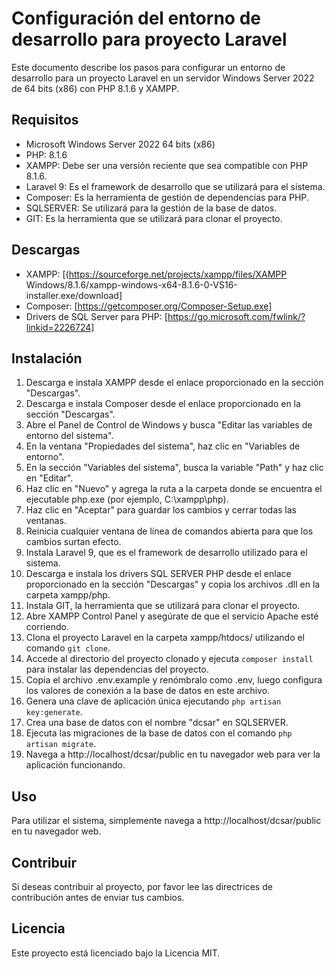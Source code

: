 # Configuración del entorno de desarrollo para proyecto Laravel

Este documento describe los pasos para configurar un entorno de desarrollo para un proyecto Laravel en un servidor Windows Server 2022 de 64 bits (x86) con PHP 8.1.6 y XAMPP.

## Requisitos

- Microsoft Windows Server 2022 64 bits (x86)
- PHP: 8.1.6
- XAMPP: Debe ser una versión reciente que sea compatible con PHP 8.1.6.
- Laravel 9: Es el framework de desarrollo que se utilizará para el sistema.
- Composer: Es la herramienta de gestión de dependencias para PHP.
- SQLSERVER: Se utilizará para la gestión de la base de datos.
- GIT: Es la herramienta que se utilizará para clonar el proyecto.

## Descargas

- XAMPP: [(https://sourceforge.net/projects/xampp/files/XAMPP Windows/8.1.6/xampp-windows-x64-8.1.6-0-VS16-installer.exe/download]
- Composer: [https://getcomposer.org/Composer-Setup.exe]
- Drivers de SQL Server para PHP: [https://go.microsoft.com/fwlink/?linkid=2226724]

## Instalación

1. Descarga e instala XAMPP desde el enlace proporcionado en la sección "Descargas".
2. Descarga e instala Composer desde el enlace proporcionado en la sección "Descargas".
3. Abre el Panel de Control de Windows y busca "Editar las variables de entorno del sistema".
4. En la ventana "Propiedades del sistema", haz clic en "Variables de entorno".
5. En la sección "Variables del sistema", busca la variable "Path" y haz clic en "Editar".
6. Haz clic en "Nuevo" y agrega la ruta a la carpeta donde se encuentra el ejecutable php.exe (por ejemplo, C:\xampp\php).
7. Haz clic en "Aceptar" para guardar los cambios y cerrar todas las ventanas.
8. Reinicia cualquier ventana de línea de comandos abierta para que los cambios surtan efecto.
9. Instala Laravel 9, que es el framework de desarrollo utilizado para el sistema.
10. Descarga e instala los drivers SQL SERVER PHP desde el enlace proporcionado en la sección "Descargas" y copia los archivos .dll en la carpeta xampp/php.
11. Instala GIT, la herramienta que se utilizará para clonar el proyecto.
12. Abre XAMPP Control Panel y asegúrate de que el servicio Apache esté corriendo.
13. Clona el proyecto Laravel en la carpeta xampp/htdocs/ utilizando el comando `git clone`.
14. Accede al directorio del proyecto clonado y ejecuta `composer install` para instalar las dependencias del proyecto.
15. Copia el archivo .env.example y renómbralo como .env, luego configura los valores de conexión a la base de datos en este archivo.
16. Genera una clave de aplicación única ejecutando `php artisan key:generate`.
17. Crea una base de datos con el nombre "dcsar" en SQLSERVER.
18. Ejecuta las migraciones de la base de datos con el comando `php artisan migrate`.
19. Navega a http://localhost/dcsar/public en tu navegador web para ver la aplicación funcionando.

## Uso

Para utilizar el sistema, simplemente navega a http://localhost/dcsar/public en tu navegador web.

## Contribuir

Si deseas contribuir al proyecto, por favor lee las directrices de contribución antes de enviar tus cambios.

## Licencia

Este proyecto está licenciado bajo la Licencia MIT.
